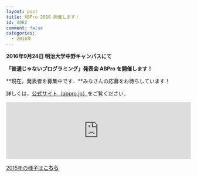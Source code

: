 ```yaml
---
layout: post
title: ABPro 2016 開催します！
id: 2082
comment: false
categories:
  - 2016年
---
```


**2016年9月24日 明治大学中野キャンパスにて**

**「普通じゃないプログラミング」発表会 ABPro を開催します！**

**現在，発表者を募集中です．**みなさんの応募をお待ちしています！

詳しくは，[公式サイト（abpro.jp）](http://abpro.jp)をご覧ください．


<iframe style="width:100%; height:155px; max-width:680px;" width="300" height="150" frameborder="0" scrolling="no" src="https://hatenablog-parts.com/embed?url=https://abpro.jp/2016/"></iframe>


[2015年の様子は**こちら**](http://miyashita.com/?p=1334)
